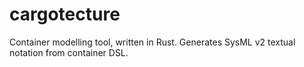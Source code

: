 # cargotecture
Container modelling tool, written in Rust. Generates SysML v2 textual notation from container DSL.
